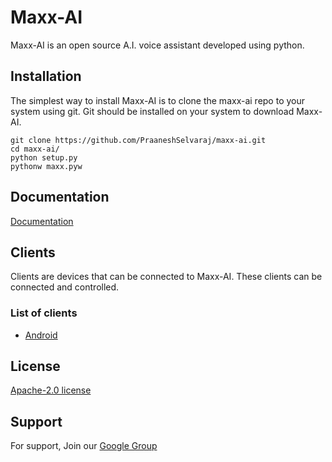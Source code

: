 
# Maxx-AI

Maxx-AI is an open source A.I. voice assistant developed using python.

## Installation

The simplest way to install Maxx-AI is to clone the maxx-ai repo to your system using git. Git should be installed on your system to download Maxx-AI.

```
git clone https://github.com/PraaneshSelvaraj/maxx-ai.git
cd maxx-ai/
python setup.py
pythonw maxx.pyw
```
    
## Documentation

[Documentation](https://maxxai.gitbook.io/maxx-ai)

## Clients
Clients are devices that can be connected to Maxx-AI. These clients can be connected and controlled.

### List of clients
* [Android](https://github.com/PraaneshSelvaraj/maxx-ai-android-client)
## License

[Apache-2.0 license](http://www.apache.org/licenses/LICENSE-2.0)

## Support

For support, Join our [Google Group](https://groups.google.com/g/maxx-ai-users-support)
